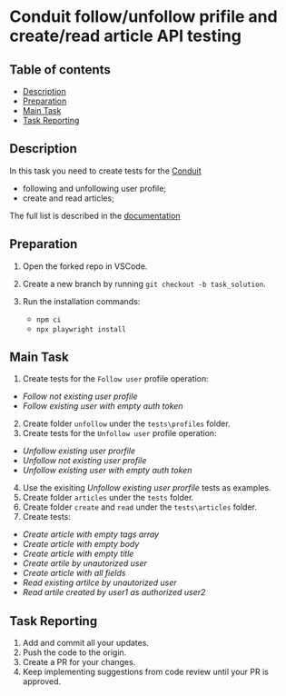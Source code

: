 # Conduit follow/unfollow prifile and create/read article API testing

## Table of contents

- [Description](#description)
- [Preparation](#preparation)
- [Main Task](#main-task)
- [Task Reporting](#task-reporting)

## Description

In this task you need to create tests for the [Conduit](https://conduit.mate.academy/)
- following and unfollowing user profile;
- create and read articles;

The full list is described in the [documentation](https://documenter.getpostman.com/view/22790481/2sB2j1iY5B)

## Preparation

1. Open the forked repo in VSCode.
2. Create a new branch by running `git checkout -b task_solution`.
3. Run the installation commands:

    - `npm ci`
    - `npx playwright install`


## Main Task

1. Сreate tests for the `Follow user` profile operation: 
- *Follow not existing user profile*
- *Follow existing user with empty auth token*
2. Create folder `unfollow` under the `tests\profiles` folder.
3. Сreate tests for the `Unfollow user` profile operation: 
- *Unfollow existing user prorfile*
- *Unfollow not existing user profile*
- *Unfollow existing user with empty auth token*
4. Use the exisiting *Unfollow existing user prorfile* tests as examples.
4. Create folder `articles` under the `tests` folder.
5. Create folder `create` and `read` under the `tests\articles` folder.
6. Create tests:
- *Create article with empty tags array*  
- *Create article with empty body*  
- *Create article with empty title*  
- *Create artile by unautorized user*
- *Create article with all fields*
- *Read existing artilce by unautorized user*
- *Read artile created by user1 as authorized user2*

## Task Reporting

1. Add and commit all your updates.
2. Push the code to the origin.
3. Create a PR for your changes.
4. Keep implementing suggestions from code review until your PR is approved.

